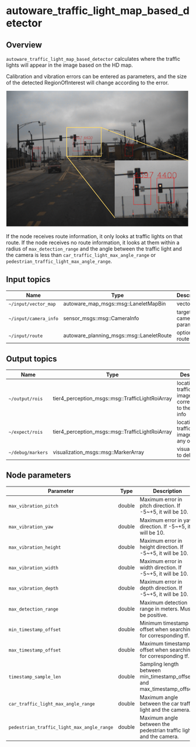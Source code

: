 # autoware_traffic_light_map_based_detector

## Overview

`autoware_traffic_light_map_based_detector` calculates where the traffic lights will appear in the image based on the HD map.

Calibration and vibration errors can be entered as parameters, and the size of the detected RegionOfInterest will change according to the error.

![traffic_light_map_based_detector_result](./docs/traffic_light_map_based_detector_result.svg)

If the node receives route information, it only looks at traffic lights on that route.
If the node receives no route information, it looks at them within a radius of `max_detection_range` and the angle between the traffic light and the camera is less than `car_traffic_light_max_angle_range` or `pedestrian_traffic_light_max_angle_range`.

## Input topics

| Name                  | Type                                      | Description             |
| --------------------- | ----------------------------------------- | ----------------------- |
| `~/input/vector_map`  | autoware_map_msgs::msg::LaneletMapBin     | vector map              |
| `~/input/camera_info` | sensor_msgs::msg::CameraInfo              | target camera parameter |
| `~/input/route`       | autoware_planning_msgs::msg::LaneletRoute | optional: route         |

## Output topics

| Name              | Type                                             | Description                                                          |
| ----------------- | ------------------------------------------------ | -------------------------------------------------------------------- |
| `~/output/rois`   | tier4_perception_msgs::msg::TrafficLightRoiArray | location of traffic lights in image corresponding to the camera info |
| `~/expect/rois`   | tier4_perception_msgs::msg::TrafficLightRoiArray | location of traffic lights in image without any offset               |
| `~/debug/markers` | visualization_msgs::msg::MarkerArray             | visualization to debug                                               |

## Node parameters

| Parameter                                  | Type   | Description                                                            |
| ------------------------------------------ | ------ | ---------------------------------------------------------------------- |
| `max_vibration_pitch`                      | double | Maximum error in pitch direction. If -5~+5, it will be 10.             |
| `max_vibration_yaw`                        | double | Maximum error in yaw direction. If -5~+5, it will be 10.               |
| `max_vibration_height`                     | double | Maximum error in height direction. If -5~+5, it will be 10.            |
| `max_vibration_width`                      | double | Maximum error in width direction. If -5~+5, it will be 10.             |
| `max_vibration_depth`                      | double | Maximum error in depth direction. If -5~+5, it will be 10.             |
| `max_detection_range`                      | double | Maximum detection range in meters. Must be positive.                   |
| `min_timestamp_offset`                     | double | Minimum timestamp offset when searching for corresponding tf.          |
| `max_timestamp_offset`                     | double | Maximum timestamp offset when searching for corresponding tf.          |
| `timestamp_sample_len`                     | double | Sampling length between min_timestamp_offset and max_timestamp_offset. |
| `car_traffic_light_max_angle_range`        | double | Maximum angle between the car traffic light and the camera.            |
| `pedestrian_traffic_light_max_angle_range` | double | Maximum angle between the pedestrian traffic light and the camera.     |
